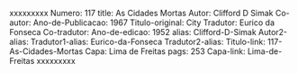 xxxxxxxxx
Numero: 117
title: As Cidades Mortas
Autor: Clifford D Simak
Co-autor: 
Ano-de-Publicacao: 1967
Titulo-original: City
Tradutor: Eurico da Fonseca
Co-tradutor: 
Ano-de-edicao: 1952
alias: Clifford-D-Simak
Autor2-alias: 
Tradutor1-alias: Eurico-da-Fonseca
Tradutor2-alias: 
Titulo-link: 117-As-Cidades-Mortas
Capa: Lima de Freitas
pags: 253
Capa-link: Lima-de-Freitas
xxxxxxxxx